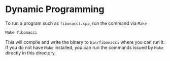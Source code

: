 # Dynamic Programming

To run a program such as `fibonacci.cpp`, run the command via `Make`

```bash
Make fibonacci
```

This will compile and write the binary to `bin/fibonacci` where you can run it.
If you do not have `Make` installed, you can run the commands issued by `Make` directly in this directory.